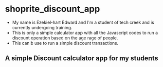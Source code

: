 # shoprite_discount_app
 * My name is Ezekiel-hart Edward and I'm a student of tech creek and is currently undergoing training.
 * This is only a simple calculator app with all the Javascript codes to run a discount operation based on the age rage of people.
 * This can b use to run a simple discount transactions.
## A simple Discount calculator app for my students